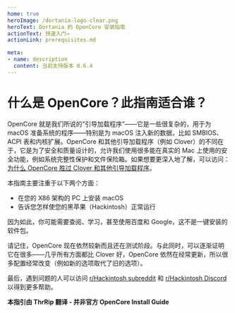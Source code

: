 ```yaml
---
home: true
heroImage: /dortania-logo-clear.png
heroText: Dortania 的 OpenCore 安装指南
actionText: 快速入门→
actionLink: prerequisites.md

meta:
- name: description
  content: 当前支持版本 0.6.4
---
```


# 什么是 OpenCore？此指南适合谁？

OpenCore 就是我们所说的“引导加载程序”——它是一些很复杂的，用于为 macOS 准备系统的程序——特别是为 macOS 注入新的数据，比如 SMBIOS、ACPI 表和内核扩展。OpenCore 和其他引导加载程序（例如 Clover）的不同在于，它是为了安全和质量设计的，允许我们使用很多能在真实的 Mac 上使用的安全功能，例如系统完整性保护和文件保险箱。如果想要更深入地了解，可以访问：[为什么 OpenCore 胜过 Clover 和其他引导加载程序](why-oc.md)。

本指南主要注重于以下两个方面：

* 在您的 X86 架构的 PC 上安装 macOS
* 告诉您怎样使您的黑苹果（Hackintosh）正常运行

因为如此，你可能需要查阅、学习，甚至使用百度和 Google，这不是一键安装的软件包。

请记住，OpenCore 现在依然较新而且还在测试阶段。与此同时，可以逐渐证明它在很多——几乎所有方面都比 Clover 好，OpenCore 依然在经常更新，所以很多配置经常改变（例如新的选项取代了旧的选项）。

最后，遇到问题的人可以访问 [r/Hackintosh subreddit](https://www.reddit.com/r/hackintosh/) 和 [r/Hackintosh Discord](https://discord.gg/u8V7N5C) 以得到更多帮助。

**本指引由 ThrRip 翻译 - 并非官方 OpenCore Install Guide**